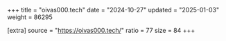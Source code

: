+++
title = "oivas000.tech"
date = "2024-10-27"
updated = "2025-01-03"
weight = 86295

[extra]
source = "https://oivas000.tech/"
ratio = 77
size = 84
+++
